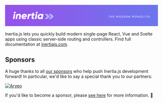 [![Inertia.js](https://raw.githubusercontent.com/inertiajs/.github/master/LOGO.png)](https://inertiajs.com/)

Inertia.js lets you quickly build modern single-page React, Vue and Svelte apps using classic server-side routing and controllers. Find full documentation at [inertiajs.com](https://inertiajs.com/).

## Sponsors

A huge thanks to all [our sponsors](https://inertiajs.com/sponsors) who help push Inertia.js development forward! In particular, we'd like to say a special thank you to our partners:

<a href="https://www.aryeo.com/">
  <img width="150" alt="Aryeo" src="https://user-images.githubusercontent.com/882133/116239642-e52afa80-a730-11eb-8f3e-c97384db363d.png">
</a>

If you'd like to become a sponsor, please [see here](https://inertiajs.com/sponsors) for more information. 💜
